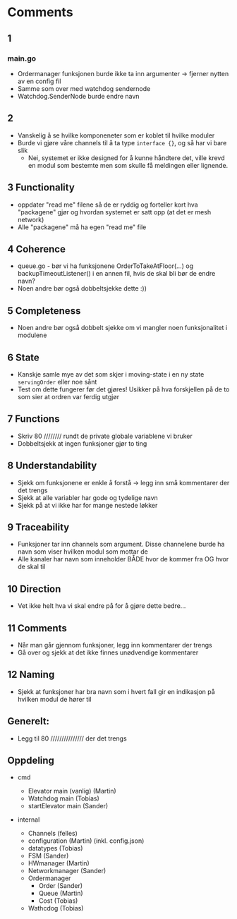 # Comments

## 1
### main.go
* Ordermanager funksjonen burde ikke ta inn argumenter -> fjerner nytten av en 
config fil
* Samme som over med watchdog sendernode
* Watchdog.SenderNode burde endre navn

## 2
* Vanskelig å se hvilke komponeneter som er koblet til hvilke moduler
* Burde vi gjøre våre channels til å ta type `interface {}`, og så har vi bare 
slik
    * Nei, systemet er ikke designed for å kunne håndtere det, ville krevd en modul som bestemte men som skulle få meldingen eller lignende.

## 3 Functionality
* oppdater "read me" filene så de er ryddig og forteller kort hva "packagene" gjør
og hvordan systemet er satt opp (at det er mesh network)
* Alle "packagene" må ha egen "read me" file

## 4 Coherence
* queue.go - bør vi ha funksjonene OrderToTakeAtFloor(...) og backupTimeoutListener() 
i en annen fil, hvis de skal bli bør de endre navn?
* Noen andre bør også dobbeltsjekke dette :))

## 5 Completeness
* Noen andre bør også dobbelt sjekke om vi mangler noen funksjonalitet i modulene

## 6 State 
* Kanskje samle mye av det som skjer i moving-state i en ny state `servingOrder`
eller noe sånt
* Test om dette fungerer før det gjøres! Usikker på hva forskjellen på de to som 
sier at ordren var ferdig utgjør

## 7 Functions
* Skriv 80 //////// rundt de private globale variablene vi bruker
* Dobbeltsjekk at ingen funksjoner gjør to ting

## 8 Understandability
* Sjekk om funksjonene er enkle å forstå -> legg inn små kommentarer der det 
trengs
* Sjekk at alle variabler har gode og tydelige navn
* Sjekk på at vi ikke har for mange nestede løkker

## 9 Traceability
* Funksjoner tar inn channels som argument. Disse channelene burde ha navn som
viser hvilken modul som mottar de
* Alle kanaler har navn som inneholder BÅDE hvor de kommer fra OG hvor de skal til

## 10 Direction
* Vet ikke helt hva vi skal endre på for å gjøre dette bedre...

## 11 Comments
* Når man går gjennom funksjoner, legg inn kommentarer der trengs
* Gå over og sjekk at det ikke finnes unødvendige kommentarer

## 12 Naming
* Sjekk at funksjoner har bra navn som i hvert fall gir en indikasjon på hvilken
modul de hører til

## Generelt:
* Legg til 80 /////////////// der det trengs

## Oppdeling

* cmd
    * Elevator main (vanlig) (Martin)
    * Watchdog main (Tobias)
    * startElevator main (Sander)

* internal
    * Channels (felles)
    * configuration (Martin) (inkl. config.json)
    * datatypes (Tobias)
    * FSM (Sander)
    * HWmanager (Martin)
    * Networkmanager (Sander)
    * Ordermanager
        * Order (Sander)
        * Queue (Martin)
        * Cost (Tobias)
    * Wathcdog (Tobias)